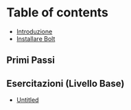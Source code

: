 # Table of contents

* [Introduzione](README.md)
* [Installare Bolt](installare-bolt.md)

## Primi Passi

## Esercitazioni \(Livello Base\)

* [Untitled](esercitazioni-livello-base/untitled.md)

